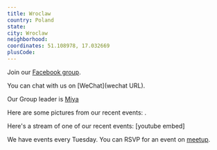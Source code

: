```yaml
---
title: Wroclaw
country: Poland
state: 
city: Wroclaw
neighborhood: 
coordinates: 51.108978, 17.032669
plusCode:
---
```

Join our [Facebook group](https://www.facebook.com/groups/free.code.camp.wroclaw).

You can chat with us on [WeChat](wechat URL).

Our Group leader is [Miya](freecodecamp.org/miya)

Here are some pictures from our recent events:
![]().

Here's a stream of one of our recent events:
[youtube embed]

We have events every Tuesday. You can RSVP for an event on [meetup](meetupurl).
